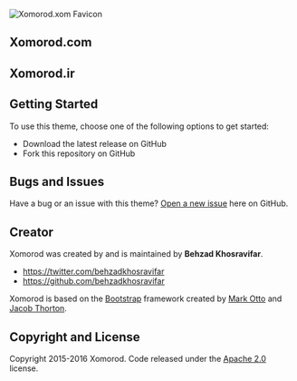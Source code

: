 ![Xomorod.xom Favicon](http://xomorod.com/img/favicon.jpg)

## Xomorod.com
## Xomorod.ir

## Getting Started

To use this theme, choose one of the following options to get started:
* Download the latest release on GitHub
* Fork this repository on GitHub

## Bugs and Issues

Have a bug or an issue with this theme? [Open a new issue](https://github.com/Behzadkhosravifar/Xomorod/issues) here on GitHub.

## Creator

Xomorod was created by and is maintained by **Behzad Khosravifar**.

* https://twitter.com/behzadkhosravifar
* https://github.com/behzadkhosravifar

Xomorod is based on the [Bootstrap](http://getbootstrap.com/) framework created by [Mark Otto](https://twitter.com/mdo) and [Jacob Thorton](https://twitter.com/fat).

## Copyright and License

Copyright 2015-2016 Xomorod. Code released under the [Apache 2.0](https://raw.githubusercontent.com/Behzadkhosravifar/Xomorod/master/LICENSE) license.